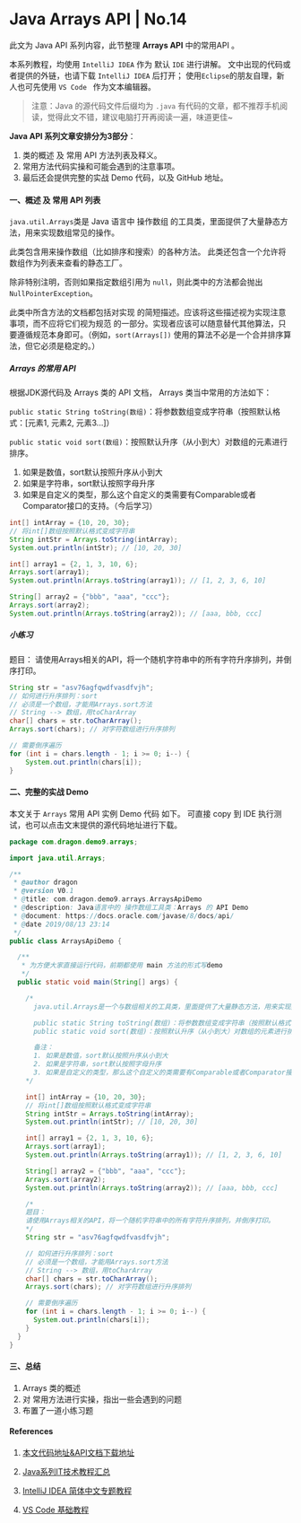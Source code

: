 # Java Arrays API | No.14

此文为 Java API 系列内容，此节整理 **Arrays  API** 中的常用API 。

本系列教程，均使用 ` IntelliJ IDEA ` 作为 默认 `IDE`  进行讲解。
文中出现的代码或者提供的外链，也请下载 ` IntelliJ IDEA ` 后打开；
使用`Eclipse`的朋友自理，新人也可先使用 `VS Code ` 作为文本编辑器。


> 注意：Java 的源代码文件后缀均为 `.java` 
> 有代码的文章，都不推荐手机阅读，觉得此文不错，建议电脑打开再阅读一遍，味道更佳~

**Java API  系列文章安排分为3部分**：

1. 类的概述 及 常用 API 方法列表及释义。
2. 常用方法代码实操和可能会遇到的注意事项。
3. 最后还会提供完整的实战 Demo 代码，以及 GitHub 地址。

#### 一、概述 及 常用 API 列表

`java.util.Arrays`类是 Java 语言中 操作数组 的工具类，里面提供了大量静态方法，用来实现数组常见的操作。

此类包含用来操作数组（比如排序和搜索）的各种方法。
此类还包含一个允许将数组作为列表来查看的静态工厂。

除非特别注明，否则如果指定数组引用为 `null`，则此类中的方法都会抛出 `NullPointerException`。

此类中所含方法的文档都包括对实现 的简短描述。应该将这些描述视为实现注意事项，而不应将它们视为规范 的一部分。实现者应该可以随意替代其他算法，只要遵循规范本身即可。（例如，`sort(Arrays[])` 使用的算法不必是一个合并排序算法，但它必须是稳定的。）

##### Arrays 的常用 API

根据JDK源代码及 Arrays 类的 API 文档， Arrays 类当中常用的方法如下：

`public static String toString(数组)`：将参数数组变成字符串（按照默认格式：[元素1, 元素2, 元素3...]）

`public static void sort(数组)`：按照默认升序（从小到大）对数组的元素进行排序。

1. 如果是数值，sort默认按照升序从小到大
2. 如果是字符串，sort默认按照字母升序
3. 如果是自定义的类型，那么这个自定义的类需要有Comparable或者Comparator接口的支持。（今后学习）


```java
int[] intArray = {10, 20, 30};
// 将int[]数组按照默认格式变成字符串
String intStr = Arrays.toString(intArray);
System.out.println(intStr); // [10, 20, 30]

int[] array1 = {2, 1, 3, 10, 6};
Arrays.sort(array1);
System.out.println(Arrays.toString(array1)); // [1, 2, 3, 6, 10]

String[] array2 = {"bbb", "aaa", "ccc"};
Arrays.sort(array2);
System.out.println(Arrays.toString(array2)); // [aaa, bbb, ccc]
```


##### 小练习

题目：
请使用Arrays相关的API，将一个随机字符串中的所有字符升序排列，并倒序打印。


```java
String str = "asv76agfqwdfvasdfvjh";
// 如何进行升序排列：sort
// 必须是一个数组，才能用Arrays.sort方法
// String --> 数组，用toCharArray
char[] chars = str.toCharArray();
Arrays.sort(chars); // 对字符数组进行升序排列

// 需要倒序遍历
for (int i = chars.length - 1; i >= 0; i--) {
	System.out.println(chars[i]);
}
```


#### 二、完整的实战 Demo

本文关于 `Arrays`  常用 API 实例 Demo 代码 如下。
可直接 copy 到 IDE 执行测试，也可以点击文末提供的源代码地址进行下载。

```java
package com.dragon.demo9.arrays;

import java.util.Arrays;

/**
 * @author dragon
 * @version V0.1
 * @title: com.dragon.demo9.arrays.ArraysApiDemo
 * @description: Java语言中的 操作数组工具类：Arrays 的 API Demo
 * @document: https://docs.oracle.com/javase/8/docs/api/
 * @date 2019/08/13 23:14
 */
public class ArraysApiDemo {

  /**
   * 为方便大家直接运行代码，前期都使用 main 方法的形式写demo
   */
  public static void main(String[] args) {

    /*
      java.util.Arrays是一个与数组相关的工具类，里面提供了大量静态方法，用来实现数组常见的操作。

      public static String toString(数组)：将参数数组变成字符串（按照默认格式：[元素1, 元素2, 元素3...]）
      public static void sort(数组)：按照默认升序（从小到大）对数组的元素进行排序。

      备注：
      1. 如果是数值，sort默认按照升序从小到大
      2. 如果是字符串，sort默认按照字母升序
      3. 如果是自定义的类型，那么这个自定义的类需要有Comparable或者Comparator接口的支持。（今后学习）
    */

    int[] intArray = {10, 20, 30};
    // 将int[]数组按照默认格式变成字符串
    String intStr = Arrays.toString(intArray);
    System.out.println(intStr); // [10, 20, 30]

    int[] array1 = {2, 1, 3, 10, 6};
    Arrays.sort(array1);
    System.out.println(Arrays.toString(array1)); // [1, 2, 3, 6, 10]

    String[] array2 = {"bbb", "aaa", "ccc"};
    Arrays.sort(array2);
    System.out.println(Arrays.toString(array2)); // [aaa, bbb, ccc]

    /*
    题目：
    请使用Arrays相关的API，将一个随机字符串中的所有字符升序排列，并倒序打印。
    */
    String str = "asv76agfqwdfvasdfvjh";

    // 如何进行升序排列：sort
    // 必须是一个数组，才能用Arrays.sort方法
    // String --> 数组，用toCharArray
    char[] chars = str.toCharArray();
    Arrays.sort(chars); // 对字符数组进行升序排列

    // 需要倒序遍历
    for (int i = chars.length - 1; i >= 0; i--) {
      System.out.println(chars[i]);
    }
  }
}
```


#### 三、总结

1. Arrays 类的概述
2. 对 常用方法进行实操，指出一些会遇到的问题
3. 布置了一道小练习题

#### References

1. [本文代码地址&API文档下载地址](https://github.com/mr-dragon/java-basic-demo)

2. [Java系列IT技术教程汇总](http://mp.weixin.qq.com/mp/homepage?__biz=MzAwMTE2MzA1Mg==&hid=3)

3. [IntelliJ IDEA 简体中文专题教程](https://github.com/judasn/IntelliJ-IDEA-Tutorial)

4. [VS Code 基础教程](https://mp.weixin.qq.com/s/E2uhf2a6TAPHTxltkq-9hw)
